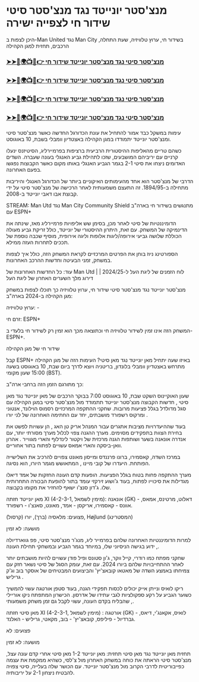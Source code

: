 #  מנצ'סטר יונייטד נגד מנצ'סטר סיטי שידור חי לצפייה ישירה

היכן לצפות ב-Man United נגד Man City בשידור חי, ערוץ טלוויזיה, שעת התחלה, הרכבים, תחזית למגן הקהילה

<h3><a href="https://cutt.ly/Xecc2d59">➤➤🔴🌍📺📱👉 מנצ'סטר סיטי נגד מנצ'סטר יונייטד שידור חי</a></h3>

<h3><a href="https://cutt.ly/Xecc2d59">➤➤🔴🌍📺📱👉 מנצ'סטר סיטי נגד מנצ'סטר יונייטד שידור חי</a></h3>

<h3><a href="https://cutt.ly/Xecc2d59">➤➤🔴🌍📺📱👉 מנצ'סטר סיטי נגד מנצ'סטר יונייטד שידור חי</a></h3>

<h3><a href="https://cutt.ly/Xecc2d59">➤➤🔴🌍📺📱👉 מנצ'סטר סיטי נגד מנצ'סטר יונייטד שידור חי</a></h3>

עימות במשקל כבד אמור להתחיל את עונת הכדורגל החדשה כאשר מנצ'סטר סיטי ומנצ'סטר יונייטד יתמודדו במגן הקהילה באצטדיון וומבלי בשבת, 10 באוגוסט.

כשהם טריים מהאליפות ההיסטורית הרביעית ברציפות בפרמיירליג, הסיטיזנס ינעלו קרניים עם יריביהם המושבעים, שזכו לתהילת גביע האנגלי בעונה שעברה. השדים האדומים ניצחו את סיטי 2-1 בגמר הגביע האנגלי באותו מקום כאשר הקבוצות נפגשו בפעם האחרונה.

הדרבי של מנצ'סטר הוא אחד מהעימותים האיקוניים ביותר של הכדורגל האנגלי והיריבות מתחילה ב-1894/95. זה התעצם משמעותית לאחר הרכישה של מנצ'סטר סיטי על ידי קבוצת אבו דאבי יונייטד ב-2008. 

STREAM: Man Utd נגד Man City Community Shield מתנגשים בשידור חי בארה"ב עם ESPN+

הדומיננטיות של סיטי לאחר מכן, בסימן שש אליפויות פרמיירליג מאז, שינתה את הדינמיקה של המשחק. עם זאת, היתרון ההיסטורי של יונייטד, כולל זריקת גביע מעולה הכוללת שלושה גביעי אירופה/ליגות אלופות וליגה אירופית, מוסיף שכבה נוספת של תככים לתחרות העזה ממילא. 

הספורטינג ניוז בוחן את הפרטים המרכזיים לקראת המשחק הזה, כולל איך לצפות במשחק, זמני הבעיטה וחדשות ההרכב האחרונות.

עוד:  כל החדשות האחרונות של Man Utd  |  לוח הזמנים של ליגת העל ל-2024/25  |  דירוג מלך השערים האחרון של ליגת העל

מנצ'סטר יונייטד נגד מנצ'סטר סיטי שידור חי, ערוץ טלוויזיה
כך תוכלו לצפות במשחק מגן הקהילה ב-2024 בארה"ב: 

ערוץ טלוויזיה:  - 

זרם חי: ESPN+ 

המשחק הזה אינו זמין לשידור טלוויזיה חי וכתוצאה מכך הוא זמין רק לשידור חי בלעדי ב-ESPN+. 

שידור חי של מגן הקהילה

קבל ESPN+
באיזו שעה יתחיל מאן יונייטד נגד מאן סיטי? 
העימות הזה של מגן הקהילה מתרחש באצטדיון וומבלי בלונדון, בריטניה ויוצא לדרך ביום שבת, 10 באוגוסט בשעה 15:00 שעון מקומי (BST).

כך מתורגם הזמן הזה ברחבי ארה"ב:

שעון האוקיינוס ​​השקט	שבת, 10 באוגוסט	7:00 בבוקר
הרכבים של מאן יונייטד נגד מאן סיטי , חדשות הקבוצה
מנצ'סטר יונייטד תתמודד מול מנצ'סטר סיטי במגן הקהילה עם סגל מדולדל בגלל פציעות מרובות. שחקני ההתקפה המרכזיים רסמוס הוילונד, אנטוני ומרקוס רשפורד מושבתים, יחד עם החתימה האחרונה של לני יורו . 

בעוד שההיעדרויות מציבות אתגרים עבור המנהל אריק טן האג , הן עשויות לפשט את בחירת הצוות בתפקידים מסוימים. מערך ההגנה צפוי לכלול מערך מסורתי יותר, עם אנדרה אונאנה בשער ושותפות הגנה מרכזית של ויקטור לינדלוף והארי מגווייר . אהרון וואן-ביסקה והארי אמאס עשויים לפתוח בתור אחוריים.

במרכז השדה, קאסמירו, ברונו פרננדס ומייסון מאונט צפויים להרכיב את השלישייה הפותחת. היעדרו של קובי מיינו , המתאושש מגמר היורו, הוא נסיגה. 

מערך ההתקפה פחות בטוח בגלל הפציעות. הופעות קדם העונה החזקות של אמד דיאלו מגדילות את סיכוייו לפתוח, בעוד ג'ושוע זירקזי עומד בתור להופעת הבכורה התחרותית שלו. ג'דון סנצ'ו ישאף להחזיר את מקומו בקבוצה.

מאן יונייטד חזתה XI (4-2-3-1, מימין לשמאל): אונאנה (GK) - דאלוט, מרטינס, אמאס, אוונס - קאסמירו, אריקסן - אמד, מאונט, סאנצ'ו - רשפורד.

פצועים:  מלאסיה (ברך), יורו (קרסול), Højlund (המסטרינג)

מושעה:  לא זמין

למרות הדומיננטיות האחרונה שלהם בפרמייר ליג, מנג'ר מנצ'סטר סיטי, פפ גווארדיולה , ידוע בגישה הניסיוני שלו, במיוחד בגמר הגביע ובמשחקי תחילת העונה.

שחקני מפתח כמו רודרי, קייל ווקר, ג'ון סטונס ופיל פודן עשויים להיות מושבתים יותר לאחר ההתחייבויות שלהם ביורו 2024. עם זאת, עומק הסגל של סיטי נשאר חזק עם צמיחתו באמצע השדה של מאטאו קובאצ'יץ' והביצועים המבטיחים של אוסקר בוב וג'ק גריליש .

ריקו לואיס ונייתן אייק יכולים לכסות תפקידי הגנה, בעוד סטפן אורטגה עשוי להמשיך כשוער הגביע על רקע ספקולציות לגבי עתידו של אדרסון. הכישרון המתפתח ניקו אוריילי , שהבליח בקדם העונה, עשוי לקבל גם זמן משחק משמעותי.

מאן סיטי חזתה XI (4-2-3-1, מימין לשמאל) : אורטגה (GK) - לואיס, אקאנג'י, דיאס, גברדיול - פיליפס, קובאצ'יץ' - בוב, מקאטי, גריליש - האלנד.

פצועים:  לא

מושעה: לא זמין

תחזית מאן יונייטד נגד מאן סיטי
תחזית: מאן יונייטד 1-2 מאן סיטי
אחרי קדם עונה עצל, מנצ'סטר סיטי הראתה את כוחה במשחק האחרון מול צ'לסי, כשהיא ממקמת את עצמה כפייבוריטית לדרבי הקרוב מול מנצ'סטר יונייטד. עם הכושר שלה בעלייה, סיטי צפויה להבטיח ניצחון 2-1 על יריבותיה.

